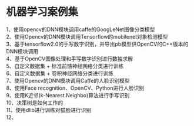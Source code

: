 # 机器学习案例集

1、使用opencv的DNN模块调用caffe的GoogLeNet图像分类模型  
2、使用Opencv的DNN模块调用Tensorflow的mobilenet对象检测模型  
3、基于tensorflow2.0的手写数字识别，并导出pb模型供OpenCV的C++版本的DNN模块调用  
4、基于OpenCV图像处理和手写数字识别进行数独求解  
5、自定义数据集 + 标准前馈神经网络分类进行训练  
6、自定义数据集 + 卷积神经网络分类进行训练  
7、使用Opencv的DNN模块调用Caffe的人脸识别模型  
8、使用Face recognition、OpenCV、Python进行人脸识别  
9、使用K近邻(k-Nearest Neighbo)算法进行手写识别  
10、决策树是如何工作的  
11、使用dlib进行训练对猫脸进行识别  
12、